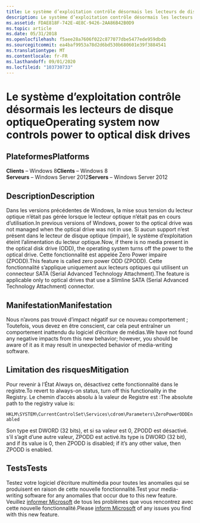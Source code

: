 ```yaml
---
title: Le système d’exploitation contrôle désormais les lecteurs de disque optique
description: Le système d’exploitation contrôle désormais les lecteurs de disque optique
ms.assetid: FDAE818F-742E-4E8C-9426-2AA86B42B0D9
ms.topic: article
ms.date: 05/31/2018
ms.openlocfilehash: f5aee28a7606f022c877077dbe5477ede959dbdb
ms.sourcegitcommit: ea4baf9953a78d2d6bd530b680601e39f3884541
ms.translationtype: MT
ms.contentlocale: fr-FR
ms.lasthandoff: 09/01/2020
ms.locfileid: "103730733"
---
```

# <a name="operating-system-now-controls-power-to-optical-disk-drives"></a><span data-ttu-id="853ae-103">Le système d’exploitation contrôle désormais les lecteurs de disque optique</span><span class="sxs-lookup"><span data-stu-id="853ae-103">Operating system now controls power to optical disk drives</span></span>

## <a name="platforms"></a><span data-ttu-id="853ae-104">Plateformes</span><span class="sxs-lookup"><span data-stu-id="853ae-104">Platforms</span></span>

<span data-ttu-id="853ae-105">**Clients** – Windows 8</span><span class="sxs-lookup"><span data-stu-id="853ae-105">**Clients** – Windows 8</span></span>  
<span data-ttu-id="853ae-106">**Serveurs** – Windows Server 2012</span><span class="sxs-lookup"><span data-stu-id="853ae-106">**Servers** – Windows Server 2012</span></span>  


## <a name="description"></a><span data-ttu-id="853ae-107">Description</span><span class="sxs-lookup"><span data-stu-id="853ae-107">Description</span></span>

<span data-ttu-id="853ae-108">Dans les versions précédentes de Windows, la mise sous tension du lecteur optique n’était pas gérée lorsque le lecteur optique n’était pas en cours d’utilisation.</span><span class="sxs-lookup"><span data-stu-id="853ae-108">In previous versions of Windows, power to the optical drive was not managed when the optical drive was not in use.</span></span> <span data-ttu-id="853ae-109">Si aucun support n’est présent dans le lecteur de disque optique (impair), le système d’exploitation éteint l’alimentation du lecteur optique.</span><span class="sxs-lookup"><span data-stu-id="853ae-109">Now, if there is no media present in the optical disk drive (ODD), the operating system turns off the power to the optical drive.</span></span> <span data-ttu-id="853ae-110">Cette fonctionnalité est appelée Zero Power impaire (ZPODD).</span><span class="sxs-lookup"><span data-stu-id="853ae-110">This feature is called zero power ODD (ZPODD).</span></span> <span data-ttu-id="853ae-111">Cette fonctionnalité s’applique uniquement aux lecteurs optiques qui utilisent un connecteur SATA (Serial Advanced Technology Attachment).</span><span class="sxs-lookup"><span data-stu-id="853ae-111">The feature is applicable only to optical drives that use a Slimline SATA (Serial Advanced Technology Attachment) connector.</span></span>

## <a name="manifestation"></a><span data-ttu-id="853ae-112">Manifestation</span><span class="sxs-lookup"><span data-stu-id="853ae-112">Manifestation</span></span>

<span data-ttu-id="853ae-113">Nous n’avons pas trouvé d’impact négatif sur ce nouveau comportement ; Toutefois, vous devez en être conscient, car cela peut entraîner un comportement inattendu du logiciel d’écriture de médias.</span><span class="sxs-lookup"><span data-stu-id="853ae-113">We have not found any negative impacts from this new behavior; however, you should be aware of it as it may result in unexpected behavior of media-writing software.</span></span>

## <a name="mitigation"></a><span data-ttu-id="853ae-114">Limitation des risques</span><span class="sxs-lookup"><span data-stu-id="853ae-114">Mitigation</span></span>

<span data-ttu-id="853ae-115">Pour revenir à l’État Always on, désactivez cette fonctionnalité dans le registre.</span><span class="sxs-lookup"><span data-stu-id="853ae-115">To revert to always-on status, turn off this functionality in the Registry.</span></span> <span data-ttu-id="853ae-116">Le chemin d’accès absolu à la valeur de Registre est :</span><span class="sxs-lookup"><span data-stu-id="853ae-116">The absolute path to the registry value is:</span></span>

`HKLM\SYSTEM\CurrentControlSet\Services\cdrom\Parameters\ZeroPowerODDEnabled`

<span data-ttu-id="853ae-117">Son type est DWORD (32 bits), et si sa valeur est 0, ZPODD est désactivé. s’il s’agit d’une autre valeur, ZPODD est activé.</span><span class="sxs-lookup"><span data-stu-id="853ae-117">Its type is DWORD (32 bit), and if its value is 0, then ZPODD is disabled; if it’s any other value, then ZPODD is enabled.</span></span>

## <a name="tests"></a><span data-ttu-id="853ae-118">Tests</span><span class="sxs-lookup"><span data-stu-id="853ae-118">Tests</span></span>

<span data-ttu-id="853ae-119">Testez votre logiciel d’écriture multimédia pour toutes les anomalies qui se produisent en raison de cette nouvelle fonctionnalité.</span><span class="sxs-lookup"><span data-stu-id="853ae-119">Test your media-writing software for any anomalies that occur due to this new feature.</span></span> <span data-ttu-id="853ae-120">Veuillez [informer Microsoft](mailto:OptIssue@microsoft.com) de tous les problèmes que vous rencontrez avec cette nouvelle fonctionnalité.</span><span class="sxs-lookup"><span data-stu-id="853ae-120">Please [inform Microsoft](mailto:OptIssue@microsoft.com) of any issues you find with this new feature.</span></span>

 

 




